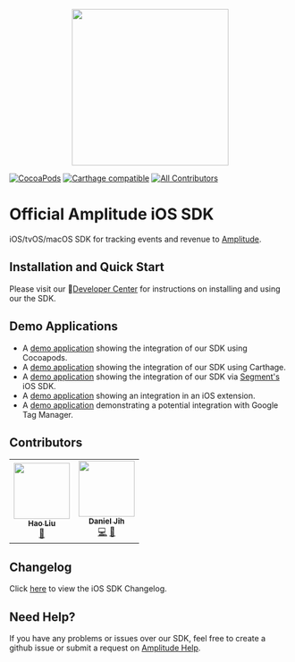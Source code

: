 <p align="center">
  <a href="https://amplitude.com" target="_blank" align="center">
    <img src="https://static.amplitude.com/lightning/46c85bfd91905de8047f1ee65c7c93d6fa9ee6ea/static/media/amplitude-logo-with-text.4fb9e463.svg" width="280">
  </a>
  <br />
</p>

[![CocoaPods](https://img.shields.io/cocoapods/v/Amplitude)](https://cocoapods.org/pods/Amplitude)
[![Carthage compatible](https://img.shields.io/badge/Carthage-compatible-4BC51D.svg?style=flat)](https://github.com/Carthage/Carthage)
[![All Contributors](https://img.shields.io/badge/all_contributors-1-orange.svg?style=flat)](#contributors-)

# Official Amplitude iOS SDK
iOS/tvOS/macOS SDK for tracking events and revenue to [Amplitude](https://www.amplitude.com).

## Installation and Quick Start
Please visit our :100:[Developer Center](https://developers.amplitude.com/docs/ios) for instructions on installing and using our the SDK.

## Demo Applications
* A [demo application](https://github.com/amplitude/iOS-Demo) showing the integration of our SDK using Cocoapods.
* A [demo application](https://github.com/amplitude/iOS-Demo-Carthage) showing the integration of our SDK using Carthage.
* A [demo application](https://github.com/amplitude/Segment-iOS-Demo) showing the integration of our SDK via [Segment's](https://segment.com/) iOS SDK.
* A [demo application](https://github.com/amplitude/iOS-Extension-Demo) showing an integration in an iOS extension.
* A [demo application](https://github.com/amplitude/GTM-iOS-Demo) demonstrating a potential integration with Google Tag Manager.

## Contributors
<!-- ALL-CONTRIBUTORS-LIST:START - Do not remove or modify this section -->
<!-- prettier-ignore-start -->
<!-- markdownlint-disable -->
<table>
  <tr>
    <td align="center"><a href="https://github.com/haoliu-amp"><img src="https://avatars2.githubusercontent.com/u/57638692?v=4" width="100px;" alt=""/><br /><sub><b>Hao Liu</b></sub></a><br /><a href="https://github.com/amplitude/Amplitude-iOS/commits?author=haoliu-amp" title="Documentation">📖</a></td>
    <td align="center"><a href="http://www.danieljih.com"><img src="https://avatars0.githubusercontent.com/u/4776584?v=4" width="100px;" alt=""/><br /><sub><b>Daniel Jih</b></sub></a><br /><a href="https://github.com/amplitude/Amplitude-iOS/commits?author=djih" title="Code">💻</a> <a href="https://github.com/amplitude/Amplitude-iOS/commits?author=djih" title="Documentation">📖</a></td>
  </tr>
</table>

<!-- markdownlint-enable -->
<!-- prettier-ignore-end -->
<!-- ALL-CONTRIBUTORS-LIST:END -->

## Changelog
Click [here](https://github.com/amplitude/Amplitude-iOS/blob/master/CHANGELOG.md) to view the iOS SDK Changelog.

## Need Help?
If you have any problems or issues over our SDK, feel free to create a github issue or submit a request on [Amplitude Help](https://help.amplitude.com/hc/en-us/requests/new).

